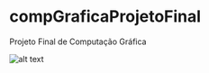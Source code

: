 # compGraficaProjetoFinal
Projeto Final de Computação Gráfica

![alt text]([http://url/to/img.png](https://drive.google.com/uc?export=view&id=1vp5z37fCvF4CS1nqDkv8wayycvSfBGdI))
